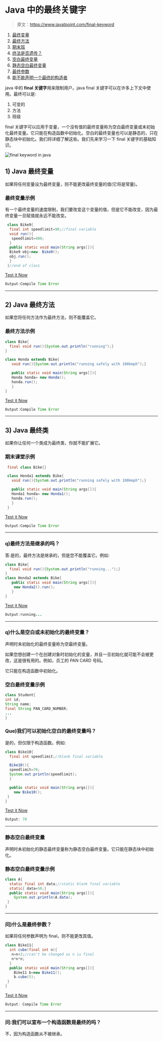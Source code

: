 # Java 中的最终关键字

> 原文：<https://www.javatpoint.com/final-keyword>

1.  [最终变量](#finalv)
2.  [最终方法](#finalm)
3.  [期末班](#finalc)
4.  [终法是否遗传？](#finalisinherited)
5.  [空白最终变量](#finalblank)
6.  [静态空白最终变量](#finalstaticblank)
7.  [最终参数](#finalpara)
8.  [能不能声明一个最终的构造者](#finalcons)

java 中的 **final 关键字**用来限制用户。java final 关键字可以在许多上下文中使用。最终可以是:

1.  可变的
2.  方法
3.  班级

final 关键字可以应用于变量，一个没有值的最终变量称为空白最终变量或未初始化最终变量。它只能在构造函数中初始化。空白的最终变量也可以是静态的，只在静态块中初始化。我们将详细了解这些。我们先来学习一下 final 关键字的基础知识。

![final keyword in java](../img/a972f1014788d3d5db2f83f8753299f4.png)

## 1) Java 最终变量

如果将任何变量设为最终变量，则不能更改最终变量的值(它将是常量)。

### 最终变量示例

有一个最终变量的速度限制，我们要改变这个变量的值，但是它不能改变，因为最终变量一旦赋值就永远不能改变。

```java
 class Bike9{
  final int speedlimit=90;//final variable
  void run(){
   speedlimit=400;
  }
  public static void main(String args[]){
  Bike9 obj=new  Bike9();
  obj.run();
  }
 }//end of class

```

[Test it Now](https://www.javatpoint.com/opr/test.jsp?filename=Bike9)

```java
Output:Compile Time Error

```

* * *

## 2) Java 最终方法

如果您将任何方法作为最终方法，则不能覆盖它。

### 最终方法示例

```java
class Bike{
  final void run(){System.out.println("running");}
}

class Honda extends Bike{
   void run(){System.out.println("running safely with 100kmph");}

   public static void main(String args[]){
   Honda honda= new Honda();
   honda.run();
   }
}

```

[Test it Now](https://www.javatpoint.com/opr/test.jsp?filename=Honda)

```java
Output:Compile Time Error

```

* * *

## 3) Java 最终类

如果你让任何一个类成为最终类，你就不能扩展它。

### 期末课堂示例

```java
 final class Bike{}

 class Honda1 extends Bike{
   void run(){System.out.println("running safely with 100kmph");}

   public static void main(String args[]){
   Honda1 honda= new Honda1();
   honda.run();
   }
 }

```

[Test it Now](https://www.javatpoint.com/opr/test.jsp?filename=Honda1)

```java
Output:Compile Time Error

```

* * *

### q)最终方法是继承的吗？

答:是的，最终方法是继承的，但是您不能覆盖它。例如:

```java
class Bike{
  final void run(){System.out.println("running...");}
}
class Honda2 extends Bike{
   public static void main(String args[]){
    new Honda2().run();
   }
}

```

[Test it Now](https://www.javatpoint.com/opr/test.jsp?filename=Honda2)

```java
Output:running...

```

* * *

### q)什么是空白或未初始化的最终变量？

声明时未初始化的最终变量称为空最终变量。

如果您想创建一个在创建对象时初始化的变量，并且一旦初始化就可能不会被更改，这是很有用的。例如，员工的 PAN CARD 号码。

它只能在构造函数中初始化。

### 空白最终变量示例

```java
class Student{
int id;
String name;
final String PAN_CARD_NUMBER;
...
}

```

### Que)我们可以初始化空白的最终变量吗？

是的，但仅限于构造函数。例如:

```java
class Bike10{
  final int speedlimit;//blank final variable

  Bike10(){
  speedlimit=70;
  System.out.println(speedlimit);
  }

  public static void main(String args[]){
    new Bike10();
 }
}

```

[Test it Now](https://www.javatpoint.com/opr/test.jsp?filename=Bike10)

```java
Output: 70

```

* * *

### 静态空白最终变量

声明时未初始化的静态最终变量称为静态空白最终变量。它只能在静态块中初始化。

### 静态空白最终变量示例

```java
class A{
  static final int data;//static blank final variable
  static{ data=50;}
  public static void main(String args[]){
    System.out.println(A.data);
 }
}

```

* * *

### 问)什么是最终参数？

如果将任何参数声明为 final，则不能更改其值。

```java
class Bike11{
  int cube(final int n){
   n=n+2;//can't be changed as n is final
   n*n*n;
  }
  public static void main(String args[]){
    Bike11 b=new Bike11();
    b.cube(5);
 }
}

```

[Test it Now](https://www.javatpoint.com/opr/test.jsp?filename=Bike11)

```java
Output: Compile Time Error

```

* * *

### 问:我们可以宣布一个构造函数是最终的吗？

不，因为构造函数从不被继承。
